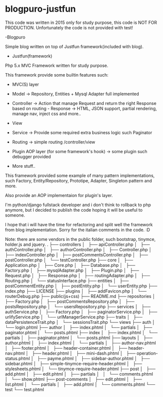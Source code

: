 # blogpuro-justfun

This code was written in 2015 only for study purpose, this code is NOT FOR PRODUCTION.
Unfortunately the code is not provided with test!

-Blogpuro

Simple blog written on top of Justfun framework(included with blog).

- Justfun(framework)

Php 5.x MVC Framework written for study purpose.

This framework provide some builtin features such:

- MVC(S) layer
 - Model -> Repository, Entities + Mysql Adapter full implemented
 - Controller -> Action that manage Request and return the right Response based on routing
              - Response -> HTML, JSON support, partial rendering, manage nav, inject css and more..
 - View
 - Service -> Provide some required extra business logic such Paginator

- Routing -> simple routing /controller/view
- Plugin AOP layer (for some framework's hook) -> some plugin such debugger provided
- More stuff..

This framework provided some example of many pattern implementations,
such Factory, Entity/Repository, Prototipe, Adapter, Singleton pattern and more.

Also provide an AOP implementaion for plugin's layer.

I'm python/django fullstack developer and i don't think to rollback to php anymore, 
but I decided to publish the code hoping it will be useful to someone.

I hope that i will have the time for refactoring and split well the framework from blog implementation.
Sorry for the italian comments in the code. :D

Note: there are some vendors in the public folder, such bootstrap, tinymce, holder.js and jquery.
.
├── controllers
│   ├── apiController.php
│   ├── authController.php
│   ├── authorController.php
│   ├── Controller.php
│   ├── indexController.php
│   ├── postCommentsController.php
│   ├── postController.php
│   └── testController.php
├── core
│   ├── Application.php
│   ├── Core.php
│   ├── Database.php
│   ├── Factory.php
│   ├── mysqlAdapter.php
│   ├── Plugin.php
│   ├── Request.php
│   ├── Response.php
│   ├── routingAdapter.php
│   ├── Routing.php
│   └── statusInterface.php
├── entities
│   ├── postCommentEntity.php
│   ├── postEntity.php
│   └── userEntity.php
├── index.php
├── LICENSE
├── plugins
│   ├── addFavicon.php
│   └── routerDebug.php
├── public(js+css)
├── README.md
├── repositories
│   ├── Factory.php
│   ├── postCommentsRepository.php
│   ├── postsRepository.php
│   └── usersRepository.php
├── services
│   ├── authService.php
│   ├── Factory.php
│   ├── paginatorService.php
│   ├── urlifyService.php
│   └── urlManagerService.php
├── traits
│   ├── dataPersistenceTrait.php
│   └── sessionsTrait.php
└── views
    ├── auth
    │   └── login.phtml
    ├── author
    │   ├── index.phtml
    │   └── partials
    │       ├── paginator.phtml
    │       └── posts.phtml
    ├── index
    │   ├── index.phtml
    │   └── partials
    │       ├── paginator.phtml
    │       └── posts.phtml
    ├── layouts
    │   ├── author.phtml
    │   ├── index.phtml
    │   └── partials
    │       ├── author-nav.phtml
    │       ├── footer.phtml
    │       ├── header-container.phtml
    │       ├── header-nav.phtml
    │       ├── header.phtml
    │       ├── mini-dash.phtml
    │       ├── operation-status.phtml
    │       ├── payme.phtml
    │       ├── sidebar-author.phtml
    │       ├── sidebar.phtml
    │       ├── simple-tinymce-require-header.phtml
    │       ├── stylesheets.phtml
    │       └── tinymce-require-header.phtml
    ├── post
    │   ├── add.phtml
    │   ├── edit.phtml
    │   ├── partials
    │   │   └── comments.phtml
    │   └── show.phtml
    ├── post-comments
    │   ├── edit.phtml
    │   ├── list.phtml
    │   └── partials
    │       ├── add.phtml
    │       └── comments.phtml
    └── test
        └── test.phtml
